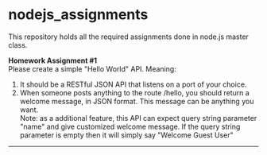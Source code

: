 # nodejs_assignments
This repository holds all the required assignments done in node.js master class.

<b>Homework Assignment #1</b><br>
Please create a simple "Hello World" API. Meaning:
1. It should be a RESTful JSON API that listens on a port of your choice. 
2. When someone posts anything to the route /hello, you should return a welcome message, in JSON format. This message can be anything you want.
<br>Note: as a additional feature, this API can expect query string parameter "name" and give customized welcome message. If the query string parameter is empty then it will simply say "Welcome Guest User"
<hr>
